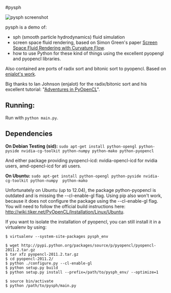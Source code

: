 #pysph 

![pysph screenshot](https://github.com/benma/pysph/raw/master/screenshots/concat.png)

pysph is a demo of:

* sph (smooth particle hydrodynamics) fluid simulation
* screen space fluid rendering, based on Simon Green's paper [Screen Space Fluid Rendering with Curvature Flow](http://www.cs.rug.nl/~roe/publications/fluidcurvature.pdf).
* how to use Python for these kind of things using the excellent pyopengl and pyopencl libraries.

Also contained are ports of radix sort and bitonic sort to pyopencl. Based on [enjalot's work](https://github.com/enjalot/adventures_in_opencl/tree/master/experiments). 

Big thanks to Ian Johnson (enjalot) for the radix/bitonic sort and his excellent tutorial: "[Adventures in PyOpenCL](http://enja.org/2011/02/22/adventures-in-pyopencl-part-1-getting-started-with-python/)".

## Running:

Run with `python main.py`.

## Dependencies

**On Debian Testing (sid):**
`sudo apt-get install python-opengl python-pyside nvidia-cg-toolkit python-numpy python-mako python-pyopencl`

And either package providing pyopencl-icd: nvidia-opencl-icd for nvidia users, amd-opencl-icd for ati users.

**On Ubuntu:**
`sudo apt-get install python-opengl python-pyside nvidia-cg-toolkit python-numpy  python-mako`

Unfortunately on Ubuntu (up to 12.04), the package python-pyopencl is outdated and is missing the --cl-enable-gl flag.
Using pip also won't work, because it does not configure the package using the --cl-enable-gl flag. 
You will need to follow the official build instructions here: http://wiki.tiker.net/PyOpenCL/Installation/Linux/Ubuntu.

If you want to isolate the installation of pyopencl, you can still install it in a virtualenv by using:

```
$ virtualenv --system-site-packages pysph_env

$ wget http://pypi.python.org/packages/source/p/pyopencl/pyopencl-2011.2.tar.gz
$ tar xfz pyopencl-2011.2.tar.gz
$ cd pyopencl-2011.2/
$ python ./configure.py --cl-enable-gl
$ python setup.py build
$ python setup.py install --prefix=/path/to/pysph_env/ --optimize=1 

$ source bin/activate
$ python /path/to/pysph/main.py
```
